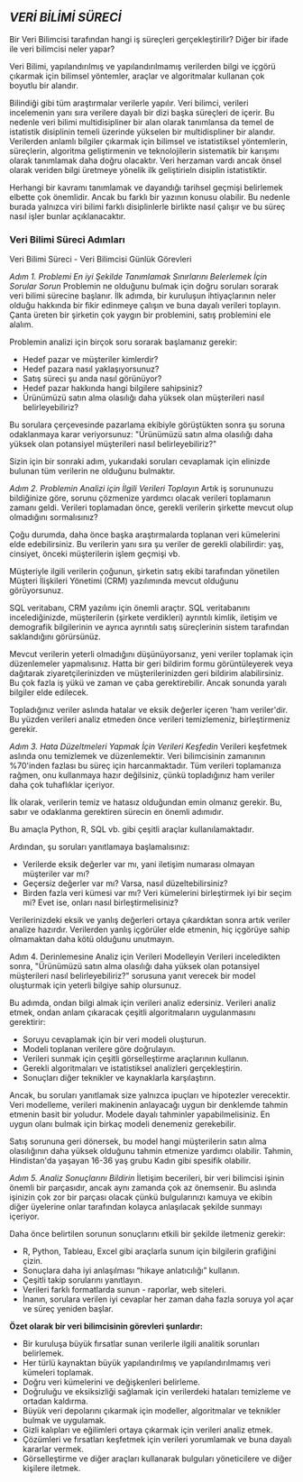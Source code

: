 


## *VERİ BİLİMİ SÜRECİ*


Bir Veri Bilimcisi tarafından hangi iş süreçleri gerçekleştirilir? Diğer bir ifade ile veri bilimcisi neler yapar? 

Veri Bilimi, yapılandırılmış ve yapılandırılmamış verilerden bilgi ve içgörü çıkarmak için bilimsel yöntemler, araçlar ve algoritmalar kullanan çok boyutlu bir alandır.

Bilindiği gibi tüm araştırmalar verilerle yapılır. Veri bilimci, verileri incelemenin yanı sıra verilere dayalı bir dizi başka süreçleri de içerir. Bu nedenle veri bilimi multidisipliner bir alan olarak tanımlansa da temel de istatistik disiplinin temeli üzerinde yükselen bir multidispliner bir alandır. Verilerden anlamlı bilgiler çıkarmak için bilimsel ve istatistiksel yöntemlerin, süreçlerin, algoritma geliştirmenin ve teknolojilerin sistematik bir karışımı olarak tanımlamak daha doğru olacaktır. Veri herzaman vardı ancak önsel olarak veriden bilgi üretmeye yönelik ilk geliştirieln disiplin istatistiktir. 

Herhangi bir kavramı tanımlamak ve dayandığı tarihsel geçmişi belirlemek elbette çok önemlidir. Ancak bu farklı bir yazının konusu olabilir. Bu nedenle burada yalnızca viri bilimi farklı disiplinlerle birlikte nasıl çalışır ve bu süreç nasıl işler bunlar açıklanacaktır. 



### Veri Bilimi Süreci Adımları ###


 Veri Bilimi Süreci - Veri Bilimcisi Günlük Görevleri

*Adım 1. Problemi En iyi Şekilde Tanımlamak Sınırlarını Belerlemek İçin Sorular Sorun*
Problemin ne olduğunu bulmak için doğru soruları sorarak veri bilimi sürecine başlanır. İlk adımda, bir kuruluşun ihtiyaçlarının neler olduğu hakkında bir fikir edinmeye çalışın ve buna dayalı verileri toplayın.  
Çanta üreten bir şirketin çok yaygın bir problemini, satış problemini ele alalım.

Problemin analizi için birçok soru sorarak başlamanız gerekir:

* Hedef pazar ve müşteriler kimlerdir?
* Hedef pazara nasıl yaklaşıyorsunuz?
* Satış süreci şu anda nasıl görünüyor?
* Hedef pazar hakkında hangi bilgilere sahipsiniz?
* Ürünümüzü satın alma olasılığı daha yüksek olan müşterileri nasıl belirleyebiliriz?

Bu sorulara çerçevesinde pazarlama ekibiyle görüştükten sonra şu soruna odaklanmaya karar veriyorsunuz: "Ürünümüzü satın alma olasılığı daha yüksek olan potansiyel müşterileri nasıl belirleyebiliriz?"

Sizin için bir sonraki adım, yukarıdaki soruları cevaplamak için elinizde bulunan tüm verilerin ne olduğunu bulmaktır.

*Adım 2. Problemin Analizi için İlgili Verileri Toplayın*
Artık iş sorununuzu bildiğinize göre, sorunu çözmenize yardımcı olacak verileri toplamanın zamanı geldi. Verileri toplamadan önce, gerekli verilerin şirkette mevcut olup olmadığını sormalısınız?

Çoğu durumda, daha önce başka araştırmalarda toplanan veri kümelerini elde edebilirsiniz. Bu verilerin yanı sıra şu veriler de gerekli olabilirdir: yaş, cinsiyet, önceki müşterilerin işlem geçmişi vb.

Müşteriyle ilgili verilerin çoğunun, şirketin satış ekibi tarafından yönetilen Müşteri İlişkileri Yönetimi (CRM) yazılımında mevcut olduğunu görüyorsunuz.

SQL veritabanı, CRM yazılımı için önemli araçtır. SQL veritabanını incelediğinizde, müşterilerin (şirkete verdikleri) ayrıntılı kimlik, iletişim ve demografik bilgilerinin ve ayrıca ayrıntılı satış süreçlerinin sistem tarafından saklandığını görürsünüz.

Mevcut verilerin yeterli olmadığını düşünüyorsanız, yeni veriler toplamak için düzenlemeler yapmalısınız. Hatta bir geri bildirim formu görüntüleyerek veya dağıtarak ziyaretçilerinizden ve müşterilerinizden geri bildirim alabilirsiniz. Bu çok fazla iş yükü ve zaman ve çaba gerektirebilir. Ancak sonunda yaralı bilgiler elde edilecek.

Topladığınız veriler aslında hatalar ve eksik değerler içeren 'ham veriler'dir. Bu yüzden verileri analiz etmeden önce verileri temizlemeniz, birleştirmeniz gerekir.



*Adım 3. Hata Düzeltmeleri Yapmak İçin Verileri Keşfedin*
Verileri keşfetmek aslında onu temizlemek ve düzenlemektir. Veri bilimcisinin zamanının %70'inden fazlası bu süreç için harcanmaktadır. Tüm verileri toplamanıza rağmen, onu kullanmaya hazır değilsiniz, çünkü topladığınız ham veriler daha çok tuhaflıklar içeriyor.

İlk olarak, verilerin temiz ve hatasız olduğundan emin olmanız gerekir. Bu, sabır ve odaklanma gerektiren sürecin en önemli adımıdır.

Bu amaçla Python, R, SQL vb. gibi çeşitli araçlar kullanılamaktadır.

Ardından, şu soruları yanıtlamaya başlamalısınız:

* Verilerde eksik değerler var mı, yani iletişim numarası olmayan müşteriler var mı?
* Geçersiz değerler var mı? Varsa, nasıl düzeltebilirsiniz?
* Birden fazla veri kümesi var mı? Veri kümelerini birleştirmek iyi bir seçim mi? Evet ise, onları nasıl birleştirmelisiniz?

Verilerinizdeki eksik ve yanlış değerleri ortaya çıkardıktan sonra artık veriler analize hazırdır. Verilerden yanlış içgörüler elde etmenin, hiç içgörüye sahip olmamaktan daha kötü olduğunu unutmayın.



Adım 4. Derinlemesine Analiz için Verileri Modelleyin
Verileri inceledikten sonra, "Ürünümüzü satın alma olasılığı daha yüksek olan potansiyel müşterileri nasıl belirleyebiliriz?" sorusuna yanıt verecek bir model oluşturmak için yeterli bilgiye sahip olursunuz.

Bu adımda, ondan bilgi almak için verileri analiz edersiniz. Verileri analiz etmek, ondan anlam çıkaracak çeşitli algoritmaların uygulanmasını gerektirir:

* Soruyu cevaplamak için bir veri modeli oluşturun.
* Modeli toplanan verilere göre doğrulayın.
* Verileri sunmak için çeşitli görselleştirme araçlarının kullanın.
* Gerekli algoritmaları ve istatistiksel analizleri gerçekleştirin.
* Sonuçları diğer teknikler ve kaynaklarla karşılaştırın.

Ancak, bu soruları yanıtlamak size yalnızca ipuçları ve hipotezler verecektir. Veri modelleme, verileri makinenin anlayacağı uygun bir denklemde tahmin etmenin basit bir yoludur. Modele dayalı tahminler yapabilmelisiniz. En uygun olanı bulmak için birkaç modeli denemeniz gerekebilir.

Satış sorununa geri dönersek, bu model hangi müşterilerin satın alma olasılığının daha yüksek olduğunu tahmin etmenize yardımcı olabilir. Tahmin, Hindistan'da yaşayan 16-36 yaş grubu Kadın gibi spesifik olabilir.

*Adım 5. Analiz Sonuçlarını Bildirin*
İletişim becerileri, bir veri bilimcisi işinin önemli bir parçasıdır, ancak aynı zamanda çok az önemsenir. Bu aslında işinizin çok zor bir parçası olacak çünkü bulgularınızı kamuya ve ekibin diğer üyelerine onlar tarafından kolayca anlaşılacak şekilde sunmayı içeriyor.

Daha önce belirtilen sorunun sonuçlarını etkili bir şekilde iletmeniz gerekir:

* R, Python, Tableau, Excel gibi araçlarla sunum için bilgilerin grafiğini çizin.
* Sonuçlara daha iyi anlaşılması “hikaye anlatıcılığı” kullanın.
* Çeşitli takip sorularını yanıtlayın.
* Verileri farklı formatlarda sunun - raporlar, web siteleri.
* İnanın, sorulara verilen iyi cevaplar her zaman daha fazla soruya yol açar ve süreç yeniden başlar.


**Özet olarak bir veri bilimcisinin görevleri şunlardır:** 

* Bir kuruluşa büyük fırsatlar sunan verilerle ilgili analitik sorunları belirlemek.
* Her türlü kaynaktan büyük yapılandırılmış ve yapılandırılmamış veri kümeleri toplamak.
* Doğru veri kümelerini ve değişkenleri belirleme.
* Doğruluğu ve eksiksizliği sağlamak için verilerdeki hataları temizleme ve ortadan kaldırma.
* Büyük veri depolarını çıkarmak için modeller, algoritmalar ve teknikler bulmak ve uygulamak.
* Gizli kalıpları ve eğilimleri ortaya çıkarmak için verileri analiz etmek.
* Çözümleri ve fırsatları keşfetmek için verileri yorumlamak ve buna dayalı kararlar vermek.
* Görselleştirme ve diğer araçları kullanarak bulguları yöneticilere ve diğer kişilere iletmek.
